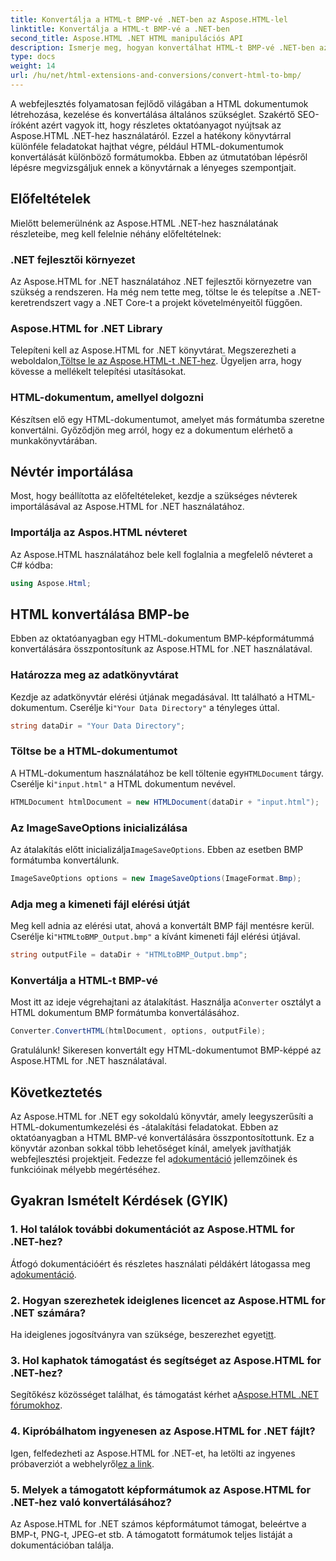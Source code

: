 ```yaml
---
title: Konvertálja a HTML-t BMP-vé .NET-ben az Aspose.HTML-lel
linktitle: Konvertálja a HTML-t BMP-vé a .NET-ben
second_title: Aspose.HTML .NET HTML manipulációs API
description: Ismerje meg, hogyan konvertálhat HTML-t BMP-vé .NET-ben az Aspose.HTML for .NET használatával. Átfogó útmutató webfejlesztőknek az Aspose.HTML for .NET kihasználásához.
type: docs
weight: 14
url: /hu/net/html-extensions-and-conversions/convert-html-to-bmp/
---
```

A webfejlesztés folyamatosan fejlődő világában a HTML dokumentumok létrehozása, kezelése és konvertálása általános szükséglet. Szakértő SEO-íróként azért vagyok itt, hogy részletes oktatóanyagot nyújtsak az Aspose.HTML .NET-hez használatáról. Ezzel a hatékony könyvtárral különféle feladatokat hajthat végre, például HTML-dokumentumok konvertálását különböző formátumokba. Ebben az útmutatóban lépésről lépésre megvizsgáljuk ennek a könyvtárnak a lényeges szempontjait.

## Előfeltételek

Mielőtt belemerülnénk az Aspose.HTML .NET-hez használatának részleteibe, meg kell felelnie néhány előfeltételnek:

### .NET fejlesztői környezet

Az Aspose.HTML for .NET használatához .NET fejlesztői környezetre van szükség a rendszeren. Ha még nem tette meg, töltse le és telepítse a .NET-keretrendszert vagy a .NET Core-t a projekt követelményeitől függően.

### Aspose.HTML for .NET Library

 Telepíteni kell az Aspose.HTML for .NET könyvtárat. Megszerezheti a weboldalon,[Töltse le az Aspose.HTML-t .NET-hez](https://releases.aspose.com/html/net/). Ügyeljen arra, hogy kövesse a mellékelt telepítési utasításokat.

### HTML-dokumentum, amellyel dolgozni

Készítsen elő egy HTML-dokumentumot, amelyet más formátumba szeretne konvertálni. Győződjön meg arról, hogy ez a dokumentum elérhető a munkakönyvtárában.

## Névtér importálása

Most, hogy beállította az előfeltételeket, kezdje a szükséges névterek importálásával az Aspose.HTML for .NET használatához.

### Importálja az Aspos.HTML névteret

Az Aspose.HTML használatához bele kell foglalnia a megfelelő névteret a C# kódba:

```csharp
using Aspose.Html;
```

## HTML konvertálása BMP-be

Ebben az oktatóanyagban egy HTML-dokumentum BMP-képformátummá konvertálására összpontosítunk az Aspose.HTML for .NET használatával.

### Határozza meg az adatkönyvtárat

 Kezdje az adatkönyvtár elérési útjának megadásával. Itt található a HTML-dokumentum. Cserélje ki`"Your Data Directory"` a tényleges úttal.

```csharp
string dataDir = "Your Data Directory";
```

### Töltse be a HTML-dokumentumot

 A HTML-dokumentum használatához be kell töltenie egy`HTMLDocument` tárgy. Cserélje ki`"input.html"` a HTML dokumentum nevével.

```csharp
HTMLDocument htmlDocument = new HTMLDocument(dataDir + "input.html");
```

### Az ImageSaveOptions inicializálása

 Az átalakítás előtt inicializálja`ImageSaveOptions`. Ebben az esetben BMP formátumba konvertálunk.

```csharp
ImageSaveOptions options = new ImageSaveOptions(ImageFormat.Bmp);
```

### Adja meg a kimeneti fájl elérési útját

 Meg kell adnia az elérési utat, ahová a konvertált BMP fájl mentésre kerül. Cserélje ki`"HTMLtoBMP_Output.bmp"` a kívánt kimeneti fájl elérési útjával.

```csharp
string outputFile = dataDir + "HTMLtoBMP_Output.bmp";
```

### Konvertálja a HTML-t BMP-vé

 Most itt az ideje végrehajtani az átalakítást. Használja a`Converter` osztályt a HTML dokumentum BMP formátumba konvertálásához.

```csharp
Converter.ConvertHTML(htmlDocument, options, outputFile);
```

Gratulálunk! Sikeresen konvertált egy HTML-dokumentumot BMP-képpé az Aspose.HTML for .NET használatával.

## Következtetés

Az Aspose.HTML for .NET egy sokoldalú könyvtár, amely leegyszerűsíti a HTML-dokumentumkezelési és -átalakítási feladatokat. Ebben az oktatóanyagban a HTML BMP-vé konvertálására összpontosítottunk. Ez a könyvtár azonban sokkal több lehetőséget kínál, amelyek javíthatják webfejlesztési projektjeit. Fedezze fel a[dokumentáció](https://reference.aspose.com/html/net/) jellemzőinek és funkcióinak mélyebb megértéséhez.

## Gyakran Ismételt Kérdések (GYIK)

### 1. Hol találok további dokumentációt az Aspose.HTML for .NET-hez?

 Átfogó dokumentációért és részletes használati példákért látogassa meg a[dokumentáció](https://reference.aspose.com/html/net/).

### 2. Hogyan szerezhetek ideiglenes licencet az Aspose.HTML for .NET számára?

Ha ideiglenes jogosítványra van szüksége, beszerezhet egyet[itt](https://purchase.aspose.com/temporary-license/).

### 3. Hol kaphatok támogatást és segítséget az Aspose.HTML for .NET-hez?

 Segítőkész közösséget találhat, és támogatást kérhet a[Aspose.HTML .NET fórumokhoz](https://forum.aspose.com/).

### 4. Kipróbálhatom ingyenesen az Aspose.HTML for .NET fájlt?

 Igen, felfedezheti az Aspose.HTML for .NET-et, ha letölti az ingyenes próbaverziót a webhelyről[ez a link](https://releases.aspose.com/).

### 5. Melyek a támogatott képformátumok az Aspose.HTML for .NET-hez való konvertálásához?

Az Aspose.HTML for .NET számos képformátumot támogat, beleértve a BMP-t, PNG-t, JPEG-et stb. A támogatott formátumok teljes listáját a dokumentációban találja.
